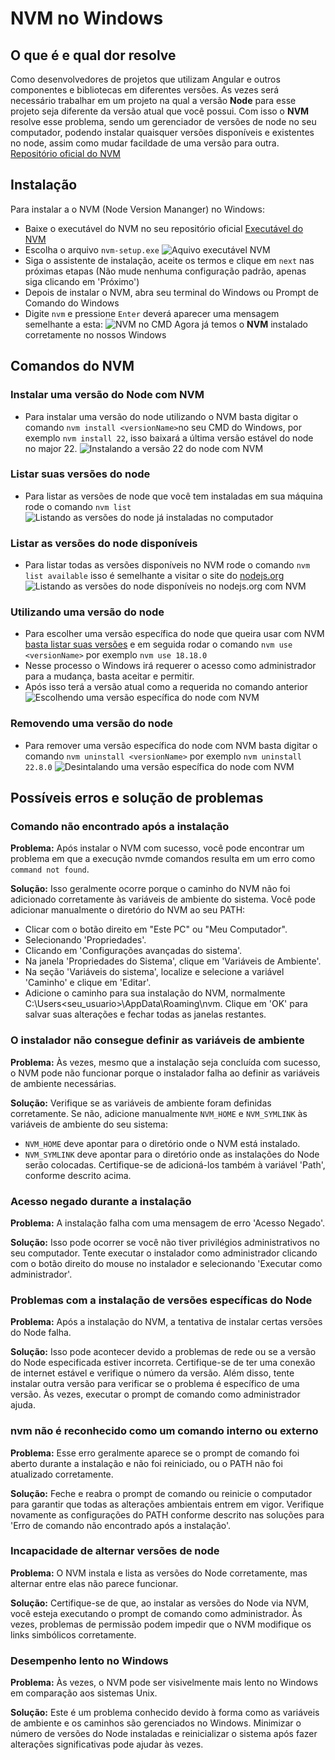 # NVM no Windows

## O que é e qual dor resolve

Como desenvolvedores de projetos que utilizam Angular e outros componentes e bibliotecas em diferentes versões. As vezes será necessário trabalhar em um projeto na qual a versão **Node** para esse projeto seja diferente da versão atual que você possui. Com isso o **NVM** resolve esse problema, sendo um gerenciador de versões de node no seu computador, podendo instalar quaisquer versões disponíveis e existentes no node, assim como mudar facildade de uma versão para outra.
[Repositório oficial do NVM](https://github.com/nvm-sh/nvm)

## Instalação

Para instalar a o NVM (Node Version Mananger) no Windows:

- Baixe o executável do NVM no seu repositório oficial [Executável do NVM](https://github.com/coreybutler/nvm-windows/releases)
- Escolha o arquivo `nvm-setup.exe`
  ![Aquivo executável NVM](../public/images/nvm1.png)
- Siga o assistente de instalação, aceite os termos e clique em `next` nas próximas etapas (Não mude nenhuma configuração padrão, apenas siga clicando em 'Próximo')
- Depois de instalar o NVM, abra seu terminal do Windows ou Prompt de Comando do Windows
- Digite `nvm` e pressione `Enter` deverá aparecer uma mensagem semelhante a esta:
![NVM no CMD](../public/images/nvm2.png)
Agora já temos o **NVM** instalado corretamente no nossos Windows

## Comandos do NVM

### Instalar uma versão do Node com NVM

- Para instalar uma versão do node utilizando o NVM basta digitar o comando `nvm install <versionName>`no seu CMD do Windows, por exemplo `nvm install 22`, isso baixará a última versão estável do node no major 22.
![Instalando a versão 22 do node com NVM](../public/images/nvm3.png)

### Listar suas versões do node

- Para listar as versões de node que você tem instaladas em sua máquina rode o comando `nvm list`
![Listando as versões do node já instaladas no computador](../public/images/nvm4.png)

### Listar as versões do node disponíveis

- Para listar todas as versões disponíveis no NVM rode o comando `nvm list available` isso é semelhante a visitar o site do [nodejs.org](https://nodejs.org/en/about/previous-releases#looking-for-latest-release-of-a-version-branch)
![Listando as versões do node disponíveis no nodejs.org com NVM](../public/images/nvm5.png)

### Utilizando uma versão do node

- Para escolher uma versão específica do node que queira usar com NVM [basta listar suas versões](#listar-suas-versões-do-node) e em seguida rodar o comando `nvm use <versionName>` por exemplo `nvm use 18.18.0`
- Nesse processo o Windows irá requerer o acesso como administrador para a mudança, basta aceitar e permitir.
- Após isso terá a versão atual como a requerida no comando anterior
![Escolhendo uma versão específica do node com NVM](../public/images/nvm6.png)

### Removendo uma versão do node

- Para remover uma versão específica do node com NVM basta digitar o comando `nvm uninstall <versionName>` por exemplo `nvm uninstall 22.8.0`
![Desintalando uma versão específica do node com NVM](../public/images/nvm7.png)

## Possíveis erros e solução de problemas

### Comando não encontrado após a instalação

**Problema:** Após instalar o NVM com sucesso, você pode encontrar um problema em que a execução nvmde comandos resulta em um erro como `command not found`.

**Solução:** Isso geralmente ocorre porque o caminho do NVM não foi adicionado corretamente às variáveis ​​de ambiente do sistema. Você pode adicionar manualmente o diretório do NVM ao seu PATH:

- Clicar com o botão direito em "Este PC" ou "Meu Computador".
- Selecionando 'Propriedades'.
- Clicando em 'Configurações avançadas do sistema'.
- Na janela 'Propriedades do Sistema', clique em 'Variáveis ​​de Ambiente'.
- Na seção 'Variáveis ​​do sistema', localize e selecione a variável 'Caminho' e clique em 'Editar'.
- Adicione o caminho para sua instalação do NVM, normalmente C:\Users\<seu_usuario>\AppData\Roaming\nvm.
Clique em 'OK' para salvar suas alterações e fechar todas as janelas restantes.

### O instalador não consegue definir as variáveis de ambiente

**Problema:** Às vezes, mesmo que a instalação seja concluída com sucesso, o NVM pode não funcionar porque o instalador falha ao definir as variáveis ​​de ambiente necessárias.

**Solução:** Verifique se as variáveis ​​de ambiente foram definidas corretamente. Se não, adicione manualmente `NVM_HOME` e `NVM_SYMLINK` às variáveis ​​de ambiente do seu sistema:

- `NVM_HOME` deve apontar para o diretório onde o NVM está instalado.
- `NVM_SYMLINK` deve apontar para o diretório onde as instalações do Node serão colocadas.
Certifique-se de adicioná-los também à variável 'Path', conforme descrito acima.

### Acesso negado durante a instalação

**Problema:** A instalação falha com uma mensagem de erro 'Acesso Negado'.

**Solução:** Isso pode ocorrer se você não tiver privilégios administrativos no seu computador. Tente executar o instalador como administrador clicando com o botão direito do mouse no instalador e selecionando 'Executar como administrador'.

### Problemas com a instalação de versões específicas do Node

**Problema:** Após a instalação do NVM, a tentativa de instalar certas versões do Node falha.

**Solução:** Isso pode acontecer devido a problemas de rede ou se a versão do Node especificada estiver incorreta. Certifique-se de ter uma conexão de internet estável e verifique o número da versão. Além disso, tente instalar outra versão para verificar se o problema é específico de uma versão. Às vezes, executar o prompt de comando como administrador ajuda.

### nvm não é reconhecido como um comando interno ou externo

**Problema:** Esse erro geralmente aparece se o prompt de comando foi aberto durante a instalação e não foi reiniciado, ou o PATH não foi atualizado corretamente.

**Solução:** Feche e reabra o prompt de comando ou reinicie o computador para garantir que todas as alterações ambientais entrem em vigor. Verifique novamente as configurações do PATH conforme descrito nas soluções para 'Erro de comando não encontrado após a instalação'.

### Incapacidade de alternar versões de node

**Problema:** O NVM instala e lista as versões do Node corretamente, mas alternar entre elas não parece funcionar.

**Solução:** Certifique-se de que, ao instalar as versões do Node via NVM, você esteja executando o prompt de comando como administrador. Às vezes, problemas de permissão podem impedir que o NVM modifique os links simbólicos corretamente.

### Desempenho lento no Windows

**Problema:** Às vezes, o NVM pode ser visivelmente mais lento no Windows em comparação aos sistemas Unix.

**Solução:** Este é um problema conhecido devido à forma como as variáveis ​​de ambiente e os caminhos são gerenciados no Windows. Minimizar o número de versões do Node instaladas e reinicializar o sistema após fazer alterações significativas pode ajudar às vezes.
